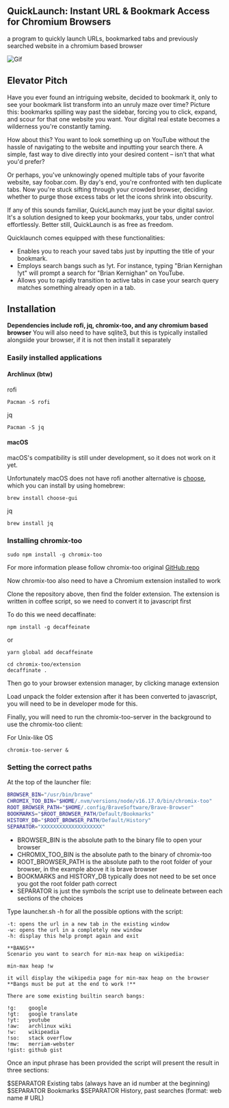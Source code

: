 ## QuickLaunch: Instant URL & Bookmark Access for Chromium Browsers
a program to quickly launch URLs, bookmarked tabs and previously searched website in a 
chromium based browser

![Gif](./demo.gif)

## Elevator Pitch

Have you ever found an intriguing website, decided to bookmark it, only to see your bookmark list transform into an unruly maze over time? Picture this: bookmarks spilling way past the sidebar, forcing you to click, expand, and scour for that one website you want. Your digital real estate becomes a wilderness you're constantly taming.

How about this? You want to look something up on YouTube without the hassle of navigating to the website and inputting your search there. A simple, fast way to dive directly into your desired content – isn't that what you'd prefer?

Or perhaps, you've unknowingly opened multiple tabs of your favorite website, say foobar.com. By day's end, you're confronted with ten duplicate tabs. Now you're stuck sifting through your crowded browser, deciding whether to purge those excess tabs or let the icons shrink into obscurity.

If any of this sounds familiar, QuickLaunch may just be your digital savior. It's a solution designed to keep your bookmarks, your tabs, under control effortlessly. Better still, QuickLaunch is as free as freedom.

Quicklaunch comes equipped with these functionalities:
- Enables you to reach your saved tabs just by inputting the title of your bookmark.
- Employs search bangs such as !yt. For instance, typing "Brian Kernighan !yt" will prompt a search for "Brian Kernighan" on YouTube.
- Allows you to rapidly transition to active tabs in case your search query matches something already open in a tab.


<!-- ## Table of content -->

<!-- - [Installation](#installation) -->
<!-- - [Tutorials](#tutorials) -->

## Installation

**Dependencies include rofi, jq, chromix-too, and any chromium based browser**
You will also need to have sqlite3, but this is typically installed alongside 
your browser, if it is not then install it separately

### Easily installed applications

#### Archlinux (btw)

rofi

```
Pacman -S rofi
```

jq
```
Pacman -S jq
```

#### macOS

macOS's compatibility is still under development, so it does not work on it yet.

Unfortunately macOS does not have rofi another alternative is [choose](https://github.com/chipsenkbeil/choose),
which you can install by using homebrew:

```
brew install choose-gui
```

jq

```
brew install jq
```

### Installing chromix-too

```
sudo npm install -g chromix-too
```

For more information please follow chromix-too original [GitHub repo](https://github.com/smblott-github/chromix-too)

Now chromix-too also need to have a Chromium extension installed to work

Clone the repository above, then find the folder extension. The extension is written in coffee script, so we need to convert it to javascript first

To do this we need decaffinate:

```
npm install -g decaffeinate
```
or 
```
yarn global add decaffeinate
```
```
cd chromix-too/extension
decaffinate .
```

Then go to your browser extension manager, by clicking manage extension

Load unpack the folder extension after it has been converted to javascript, you 
will need to be in developer mode for this.

Finally, you will need to run the chromix-too-server in the background to use
the chromix-too client:

For Unix-like OS
```
chromix-too-server &
```

### Setting the correct paths
At the top of the launcher file:

```bash
BROWSER_BIN="/usr/bin/brave"
CHROMIX_TOO_BIN="$HOME/.nvm/versions/node/v16.17.0/bin/chromix-too"
ROOT_BROWSER_PATH="$HOME/.config/BraveSoftware/Brave-Browser"
BOOKMARKS="$ROOT_BROWSER_PATH/Default/Bookmarks"
HISTORY_DB="$ROOT_BROWSER_PATH/Default/History"
SEPARATOR="XXXXXXXXXXXXXXXXXXXX"
```

- BROWSER_BIN is the absolute path to the binary file to open your browser
- CHROMIX_TOO_BIN is the absolute path to the binary of chromix-too
- ROOT_BROWSER_PATH is the absolute path to the root folder of your browser, in the example above it is brave browser
- BOOKMARKS and HISTORY_DB typically does not need to be set once you got the root folder path correct
- SEPARATOR is just the symbols the script use to delineate between each sections of the choices


<!-- ## Tutorials -->

Type launcher.sh -h for all the possible options with the script:

    -t: opens the url in a new tab in the existing window
    -w: opens the url in a completely new window
    -h: display this help prompt again and exit

    **BANGS**
    Scenario you want to search for min-max heap on wikipedia:

    min-max heap !w

    it will display the wikipedia page for min-max heap on the browser
    **Bangs must be put at the end to work !**

    There are some existing builtin search bangs:

    !g:    google
    !gt:   google translate
    !yt:   youtube 
    !aw:   archlinux wiki
    !w:    wikipeadia
    !so:   stack overflow
    !mw:   merriam-webster
    !gist: github gist

Once an input phrase has been provided the script will present the result in 
three sections:

$SEPARATOR
Existing tabs (always have an id number at the beginning)
$SEPARATOR
Bookmarks
$SEPARATOR
History, past searches (format: web name # URL)
